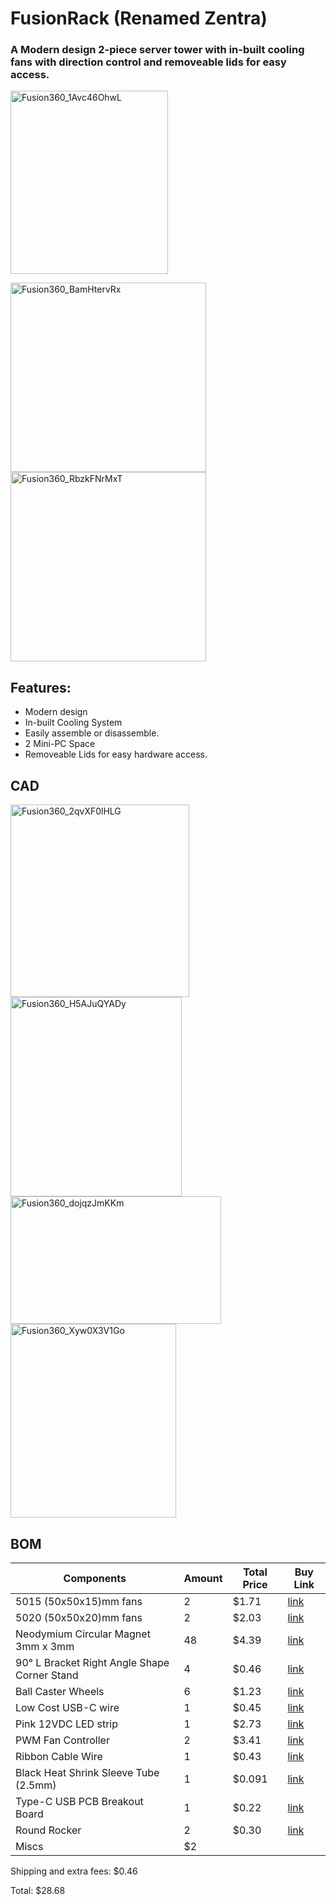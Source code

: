 # FusionRack (Renamed Zentra)

### A Modern design 2-piece server tower with in-built cooling fans with direction control and removeable lids for easy access. 

<img width="252" height="293" alt="Fusion360_1Avc46OhwL" src="https://github.com/user-attachments/assets/98137177-02a5-4b01-a0fd-f3cf6a766325" />
<p>
<img width="313" height="303" alt="Fusion360_BamHtervRx" src="https://github.com/user-attachments/assets/dc2ca7c5-8713-4033-a8ce-a74e1950cbae" />
<img width="313" height="303" alt="Fusion360_RbzkFNrMxT" src="https://github.com/user-attachments/assets/bfe42d5a-cb25-47e6-bec9-3a6c9b6d3618" />

## Features:
- Modern design
- In-built Cooling System
- Easily assemble or disassemble.
- 2 Mini-PC Space
- Removeable Lids for easy hardware access.



## CAD

<img width="286" height="308" alt="Fusion360_2qvXF0lHLG" src="https://github.com/user-attachments/assets/04718eed-7716-45f6-9679-cb447fc7cc9b" />

<img width="274" height="319" alt="Fusion360_H5AJuQYADy" src="https://github.com/user-attachments/assets/64324f11-b887-4fbf-b4e6-a48c534f942c" />

<img width="337" height="204" alt="Fusion360_dojqzJmKKm" src="https://github.com/user-attachments/assets/71b7ff31-27b3-4259-9385-dfeeeb4d55eb" />

<img width="265" height="310" alt="Fusion360_Xyw0X3V1Go" src="https://github.com/user-attachments/assets/e0b3339e-c4cd-49d5-a1d4-d8acb04e41e0" />

## BOM

| Components | Amount | Total Price | Buy Link |
|---|---|---|---|
| 5015 (50x50x15)mm fans | 2 | $1.71 | [link](https://makerbazar.in/products/generic-axial-dc-cooling-fan-blowers?variant=46306221490416) |
| 5020 (50x50x20)mm fans | 2 | $2.03 | [link](https://makerbazar.in/products/generic-axial-dc-cooling-fan-blowers?variant=46399947931888) |
| Neodymium Circular Magnet 3mm x 3mm | 48 | $4.39 | [link](https://makerbazar.in/products/neodymium-circular-magnet?variant=47451807875312) |
| 90° L Bracket Right Angle Shape Corner Stand | 4 | $0.46 | [link](https://makerbazar.in/products/right-angle-bracket-iron-angle-code-corner-stand?variant=46436990877936) |
| Ball Caster Wheels | 6 | $1.23 | [link](https://makerbazar.in/products/castor-wheels) |
| Low Cost USB-C wire | 1 | $0.45 | [link](https://makerbazar.in/products/generic-low-cost-type-c-usb-data-cable-black-white) |
| Pink 12VDC LED strip | 1 | $2.73 | [link](https://makerbazar.in/products/2835-12v-dc-led-strips-roll?variant=46419708838128) |
| PWM Fan Controller | 2 | $3.41 | [link](https://makerbazar.in/products/dc-6v-28v-6v-12v-24v-3a-pwm-dc-motor-speed-controller-forward-reverse-with-switch) |
| Ribbon Cable Wire | 1 | $0.43 | [link](https://makerbazar.in/products/multi-coloured-ribbon-cable-wire?variant=40914910281879) |
| Black Heat Shrink Sleeve Tube (2.5mm) | 1 | $0.091 | [link](https://makerbazar.in/products/heat-shrink?variant=19627635212384) |
| Type-C USB PCB Breakout Board | 1 | $0.22 | [link](https://makerbazar.in/products/type-c-usb-female-to-dip-pcb-breakout-board?variant=46337045299440) |
| Round Rocker | 2 | $0.30 | [link](https://makerbazar.in/products/round-rocker-switch-2-leg-pack-of-2-spst) |
| Miscs | $2 |

Shipping and extra fees: $0.46

Total: $28.68
